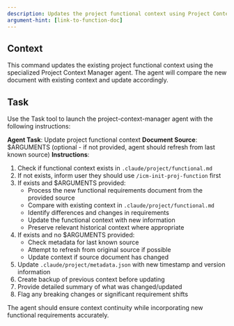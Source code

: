 ```yaml
---
description: Updates the project functional context using Project Context Manager agent
argument-hint: [link-to-function-doc]
---
```

## Context
This command updates the existing project functional context using the specialized Project Context Manager agent. The agent will compare the new document with existing context and update accordingly.

## Task
Use the Task tool to launch the project-context-manager agent with the following instructions:

**Agent Task**: Update project functional context
**Document Source**: $ARGUMENTS (optional - if not provided, agent should refresh from last known source)
**Instructions**:
1. Check if functional context exists in `.claude/project/functional.md`
2. If not exists, inform user they should use `/icm-init-proj-function` first
3. If exists and $ARGUMENTS provided:
   - Process the new functional requirements document from the provided source
   - Compare with existing context in `.claude/project/functional.md`
   - Identify differences and changes in requirements
   - Update the functional context with new information
   - Preserve relevant historical context where appropriate
4. If exists and no $ARGUMENTS provided:
   - Check metadata for last known source
   - Attempt to refresh from original source if possible
   - Update context if source document has changed
5. Update `.claude/project/metadata.json` with new timestamp and version information
6. Create backup of previous context before updating
7. Provide detailed summary of what was changed/updated
8. Flag any breaking changes or significant requirement shifts

The agent should ensure context continuity while incorporating new functional requirements accurately.